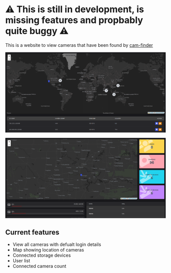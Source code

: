 # ⚠️ This is still in development, is missing features and propbably quite buggy ⚠️

This is a website to view cameras that have been found by [cam-finder](https://github.com/member87/cam-finder)

![map](https://github.com/member87/cam-finder-web/blob/main/media/2022-07-16_1919x960.png?raw=true)

![info view](https://github.com/member87/cam-finder-web/blob/main/media/2022-07-16_1917x958.png?raw=true)

## Current features
- View all cameras with defualt login details
- Map showing location of cameras
- Connected storage devices
- User list
- Connected camera count
